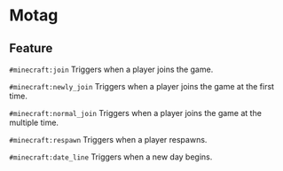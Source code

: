 # Motag

## Feature

`#minecraft:join` Triggers when a player joins the game.

`#minecraft:newly_join` Triggers when a player joins the game at the first time.

`#minecraft:normal_join` Triggers when a player joins the game at the multiple time.

`#minecraft:respawn` Triggers when a player respawns.

`#minecraft:date_line` Triggers when a new day begins.
